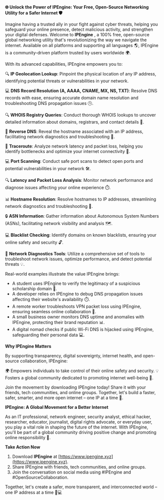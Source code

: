 **🌐 Unlock the Power of IPEngine: Your Free, Open-Source Networking Utility for a Safer Internet 🛡️**

Imagine having a trusted ally in your fight against cyber threats, helping you safeguard your online presence, detect malicious activity, and strengthen your digital defenses. Welcome to **IPEngine** , a 100% free, open-source global networking utility that's revolutionizing the way we navigate the internet. Available on all platforms and supporting all languages 🌎, IPEngine is a community-driven platform trusted by users worldwide 🌍.

With its advanced capabilities, IPEngine empowers you to:

🔍 **IP Geolocation Lookup**: Pinpoint the physical location of any IP address, identifying potential threats or vulnerabilities in your network.

💻 **DNS Record Resolution (A, AAAA, CNAME, MX, NS, TXT)**: Resolve DNS records with ease, ensuring accurate domain name resolution and troubleshooting DNS propagation issues 🕒️.

🔍 **WHOIS Registry Queries**: Conduct thorough WHOIS lookups to uncover detailed information about domains, registrars, and contact details 🔑.

🔁 **Reverse DNS**: Reveal the hostname associated with an IP address, facilitating network diagnostics and troubleshooting 📡.

🚀 **Traceroute**: Analyze network latency and packet loss, helping you identify bottlenecks and optimize your internet connectivity 🔗.

💻 **Port Scanning**: Conduct safe port scans to detect open ports and potential vulnerabilities in your network 🛠️.

🔍 **Latency and Packet Loss Analysis**: Monitor network performance and diagnose issues affecting your online experience ⏱️.

📊 **Hostname Resolution**: Resolve hostnames to IP addresses, streamlining network diagnostics and troubleshooting 🔌.

🔒 **ASN Information**: Gather information about Autonomous System Numbers (ASNs), facilitating network visibility and analysis 🗺️.

💻 **Blacklist Checking**: Identify domains on known blacklists, ensuring your online safety and security 🔓.

🚨 **Network Diagnostics Tools**: Utilize a comprehensive set of tools to troubleshoot network issues, optimize performance, and detect potential threats 💡.

Real-world examples illustrate the value IPEngine brings:

* A student uses IPEngine to verify the legitimacy of a suspicious scholarship domain 🎉.
* A developer relies on IPEngine to debug DNS propagation issues affecting their website's availability ⏱️.
* A remote worker troubleshoots VPN packet loss using IPEngine, ensuring seamless online collaboration 🔗.
* A small business owner monitors DNS uptime and anomalies with IPEngine, protecting their brand reputation 📊.
* A digital nomad checks if public Wi-Fi DNS is hijacked using IPEngine, safeguarding their personal data 💻.

**Why IPEngine Matters**

By supporting transparency, digital sovereignty, internet health, and open-source collaboration, IPEngine:

🌍 Empowers individuals to take control of their online safety and security.
💡 Fosters a global community dedicated to promoting internet well-being 🤝.

Join the movement by downloading IPEngine today! Share it with your friends, tech communities, and online groups. Together, let's build a faster, safer, smarter, and more open internet – one IP at a time 🔗.

**IPEngine: A Global Movement for a Better Internet**

As an IT professional, network engineer, security analyst, ethical hacker, researcher, educator, journalist, digital rights advocate, or everyday user, you play a vital role in shaping the future of the internet. With IPEngine, you'll be part of a global community driving positive change and promoting online responsibility 🌟.

**Take Action Now**

1. Download **IPEngine** at [https://www.ipengine.xyz](https://www.ipengine.xyz).
2. Share IPEngine with friends, tech communities, and online groups.
3. Join the conversation on social media using #IPEngine and #OpenSourceCollaboration.

Together, let's create a safer, more transparent, and interconnected world – one IP address at a time 🔗💻